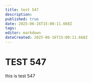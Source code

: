 ```yaml
---
title: test 547
description: 
published: true
date: 2025-06-16T15:00:11.668Z
tags: 
editor: markdown
dateCreated: 2025-06-16T15:00:11.668Z
---
```


# TEST 547
this is test 547
